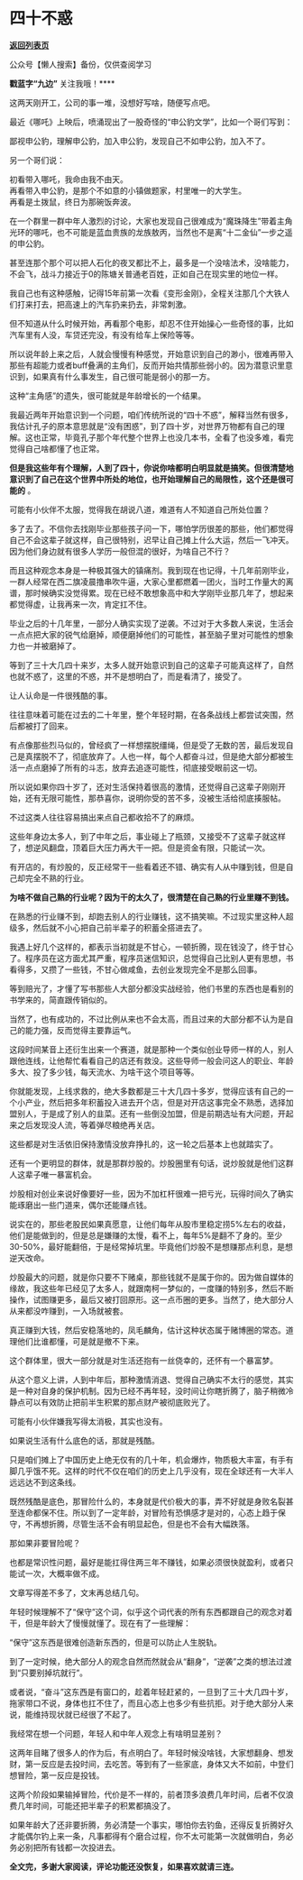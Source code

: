 # 四十不惑

[**返回列表页**](/gzh/九边)

公众号【懒人搜索】备份，仅供查阅学习

****戳蓝字**“九边”** 关注我哦！****

这两天刚开工，公司的事一堆，没想好写啥，随便写点吧。

最近《哪吒》上映后，喷涌现出了一股奇怪的“申公豹文学”，比如一个哥们写到：

鄙视申公豹，理解申公豹，加入申公豹，发现自己不如申公豹，加入不了。

另一个哥们说：  

初看带入哪吒，我命由我不由天。  
再看带入申公豹，是那个不如意的小镇做题家，村里唯一的大学生。  
再看是土拨鼠，终日为那碗饭奔波。

在一个群里一群中年人激烈的讨论，大家也发现自己很难成为“魔珠降生”带着主角光环的哪吒，也不可能是蓝血贵族的龙族敖丙，当然也不是离“十二金仙”一步之遥的申公豹。

甚至连那个那个可以把人石化的夜叉都比不上，最多是一个没啥法术，没啥能力，不会飞，战斗力接近于0的陈塘关普通老百姓，正如自己在现实里的地位一样。

我自己也有这种感触，记得15年前第一次看《变形金刚》，全程关注那几个大铁人们打来打去，把高速上的汽车扔来扔去，非常刺激。

但不知道从什么时候开始，再看那个电影，却忍不住开始操心一些奇怪的事，比如汽车里有人没，车贷还完没，有没有给车上保险等等。

所以说年龄上来之后，人就会慢慢有种感觉，开始意识到自己的渺小，很难再带入那些有超能力或者buff叠满的主角们，反而开始共情那些弱小的。因为潜意识里意识到，如果真有什么事发生，自己很可能是弱小的那一方。

这种“主角感”的遗失，很可能就是年龄增长的一个结果。

我最近两年开始意识到一个问题，咱们传统所说的“四十不惑”，解释当然有很多，我估计孔子的原本意思就是“没有困惑”，到了四十岁，对世界万物都有自己的理解。这也正常，毕竟孔子那个年代整个世界上也没几本书，全看了也没多难，看完觉得自己啥都懂了也正常。

**但是我这些年有个理解，人到了四十，你说你啥都明白明显就是搞笑。但很清楚地意识到了自己在这个世界中所处的地位，也开始理解自己的局限性，这个还是很可能的**
。  

可能有小伙伴不太服，觉得我在胡说八道，难道有人不知道自己所处位置？  

多了去了。不信你去找刚毕业那些孩子问一下，哪怕学历很差的那些，他们都觉得自己不会这辈子就这样，自己很特别，迟早让自己摊上什么大运，然后一飞冲天。因为他们身边就有很多人学历一般但混的很好，为啥自己不行？

而且这种观念本身是一种极其强大的镇痛剂。我到现在也记得，十几年前刚毕业，一群人经常在西二旗凌晨撸串吹牛逼，大家心里都燃着一团火，当时工作量大的离谱，那时候确实没觉得累。现在已经不敢想象高中和大学刚毕业那几年了，想起来都觉得虚，让我再来一次，肯定扛不住。

毕业之后的十几年里，一部分人确实实现了逆袭。不过对于大多数人来说，生活会一点点把大家的锐气给磨掉，顺便磨掉他们的可能性，甚至脑子里对可能性的想象力也一并被磨掉了。  

等到了三十大几四十来岁，太多人就开始意识到自己的这辈子可能真这样了，自然也就不惑了，这里的不惑，并不是想明白了，而是看清了，接受了。

让人认命是一件很残酷的事。

往往意味着可能在过去的二十年里，整个年轻时期，在各条战线上都尝试突围，然后都被打了回来。

有点像那些烈马似的，曾经疯了一样想摆脱缰绳，但是受了无数的苦，最后发现自己是真摆脱不了，彻底放弃了。人也一样，每个人都奋斗过，但是绝大部分都被生活一点点磨掉了所有的斗志，放弃去追逐可能性，彻底接受眼前这一切。

所以说如果你四十岁了，还对生活保持着很高的激情，还觉得自己这辈子刚刚开始，还有无限可能性，那恭喜你，说明你受的苦不多，没被生活给彻底揍服帖。

不过这类人往往容易搞出来点自己都收拾不了的麻烦。

这些年身边太多人，到了中年之后，事业碰上了瓶颈，又接受不了这辈子就这样了，想逆风翻盘，顶着巨大压力再大干一把。但是资金有限，只能试一次。  
  
有开店的，有炒股的，反正经常干一些看着还不错、确实有人从中赚到钱，但是自己却完全不熟的行业。  
  
**为啥不做自己熟的行业呢？因为干的太久了，很清楚在自己熟的行业里赚不到钱。**  
  
在熟悉的行业赚不到，却跑去别人的行业赚钱，这不搞笑嘛。不过现实里这种人超级多，然后就不小心把自己前半辈子的积蓄全搭进去了。  
  
我遇上好几个这样的，都表示当初就是不甘心，一顿折腾，现在钱没了，终于甘心了。程序员在这方面尤其严重，程序员迷信知识，总觉得自己比别人更有思想，书看得多，又攒了一些钱，不甘心做咸鱼，去创业发现完全不是那么回事。

等到赔光了，才懂了写书那些人大部分都没实战经验，他们书里的东西也是看别的书学来的，简直跟传销似的。

当然了，也有成功的，不过比例从来也不会太高，而且过来的大部分都不认为是自己的能力强，反而觉得主要靠运气。

这段时间某音上还衍生出来一个赛道，就是那种一个类似创业导师一样的人，别人跟他连线，让他帮忙看看自己的店还有救没。这些导师一般会问这人的职业、年龄多大、投了多少钱，每天流水、为啥干这个项目等等。

你就能发现，上线求救的，绝大多数都是三十大几四十多岁，觉得应该有自己的一个小产业，然后把多年积蓄投入进去开个店，但是对开店这事完全不熟悉，选择加盟别人，于是成了别人的韭菜。还有一些倒没加盟，但是前期选址有大问题，开起来之后发现没人流，等着弹尽粮绝再关店。

这些都是对生活依旧保持激情没放弃挣扎的，这一轮之后基本上也就踏实了。

还有一个更明显的群体，就是那群炒股的。炒股圈里有句话，说炒股就是他们这群人这辈子唯一暴富机会。  

炒股相对创业来说好像要好一些，因为不加杠杆很难一把亏光，玩得时间久了确实能琢磨出一些门道来，偶尔还能赚点钱。

说实在的，那些老股民如果真愿意，让他们每年从股市里稳定捞5%左右的收益，他们是能做到的，但是总是嫌赚的太慢，看不上，每年5%是翻不了身的。至少30-50%，最好能翻倍，于是经常掉坑里。毕竟他们炒股不是想赚那点利息，是想逆天改命。

炒股最大的问题，就是你只要不下赌桌，那些钱就不是属于你的。因为做自媒体的缘故，我这些年已经见了太多人，就跟南柯一梦似的，一度赚的特别多，然后不断操作，试图赚更多，最后又被打回原形。这一点币圈的更多。当然了，绝大部分人从来都没咋赚到，一入场就被套。

真正赚到大钱，然后安稳落地的，凤毛麟角，估计这种状态属于赌博圈的常态。道理他们比谁都懂，可是就是撤不下来。  

这个群体里，很大一部分就是对生活还抱有一丝侥幸的，还怀有一个暴富梦。

从这个意义上讲，人到中年后，那种激情消退、觉得自己确实不太行的感觉，其实是一种对自身的保护机制。因为已经不再年轻，没时间让你瞎折腾了，脑子稍微冷静点可以有效防止把前半生积累的那点财产被彻底败光了。

可能有小伙伴嫌我写得太消极，其实也没有。

如果说生活有什么底色的话，那就是残酷。

只是咱们摊上了中国历史上绝无仅有的几十年，机会爆炸，物质极大丰富，有手有脚几乎饿不死。这样的时代不仅在咱们的历史上几乎没有，现在全球还有一大半人远远达不到这条线。

既然残酷是底色，那冒险什么的，本身就是代价极大的事，弄不好就是身败名裂甚至连命都保不住。所以到了一定年龄，对冒险有恐惧感才是对的，心态上趋于保守，不再想折腾，尽管生活不会有明显起色，但是也不会有大幅跌落。

那如果非要冒险呢？  

也都是常识性问题，最好是能扛得住两三年不赚钱，如果必须很快就盈利，或者只能试一次，大概率做不成。

文章写得差不多了，文末再总结几句。

年轻时候理解不了“保守”这个词，似乎这个词代表的所有东西都跟自己的观念对着干，但是年龄大了慢慢就懂了。现在有了一些理解：

“保守”这东西是很难创造新东西的，但是可以防止人生脱轨。

到了一定时候，绝大部分人的观念自然而然就会从“翻身”，“逆袭”之类的想法过渡到“只要别掉坑就行”。

或者说，“奋斗”这东西是有窗口的，趁着年轻赶紧的，一旦到了三十大几四十岁，拖家带口不说，身体也扛不住了，而且心态上也多少有些抗拒。对于绝大部分人来说，能维持现状就已经很了不起了。

我经常在想一个问题，年轻人和中年人观念上有啥明显差别？

这两年目睹了很多人的作为后，有点明白了。年轻时候没啥钱，大家想翻身、想发财，第一反应是去投时间，去吃苦。等到有了一些家底，身体又大不如前，中登们想冒险，第一反应是投钱。

这两个阶段如果输掉冒险，代价是不一样的，前者顶多浪费几年时间，后者不仅浪费几年时间，可能还把半辈子的积累都搞没了。  

如果年龄大了还非要折腾，务必清楚一个事实，哪怕你去钓鱼，还得反复折腾好久才能偶尔钓上来一条，凡事都得有个磨合过程，你不太可能第一次就做明白，务必务必别把所有钱都一次投进去。

**全文完，多谢大家阅读，评论功能还没恢复，如果喜欢就请三连。**

